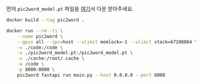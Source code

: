 먼저 `pic2word_model.pt` 파일을 [여기](https://drive.google.com/file/d/1IxRi2Cj81RxMu0ViT4q4nkfyjbSHm1dF/view)서 다운 받아주세요.

```bash
docker build --tag pic2word .
```

```bash
docker run --rm -ti \
    --name pic2word \
    --gpus all --ipc=host --ulimit memlock=-1 --ulimit stack=67108864 \
    -v ./code:/code \
    -v ./pic2word_model.pt:/pic2word_model.pt \
    -v ./cache:/root/.cache \
    -w /code \
    -p 8000:8000 \
    pic2word fastapi run main.py --host 0.0.0.0 --port 8000
```




